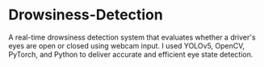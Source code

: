 # Drowsiness-Detection
A real-time drowsiness detection system that evaluates whether a driver's eyes are open or closed using webcam input. I used YOLOv5, OpenCV, PyTorch, and Python to deliver accurate and efficient eye state detection.
